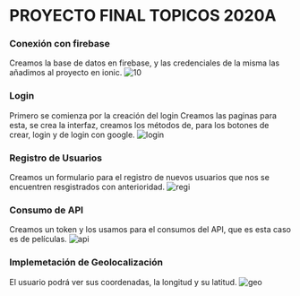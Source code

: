 # PROYECTO FINAL TOPICOS 2020A
### Conexión con firebase
Creamos la base de datos en firebase, y las credenciales de la misma las añadimos al proyecto en ionic.
![10](https://user-images.githubusercontent.com/49445714/94050835-689bfc00-fd9c-11ea-9a96-925da1b007aa.PNG)
### Login
Primero se comienza por la creación del login
Creamos las paginas para esta, se crea la interfaz,  creamos los métodos de, para los botones de crear, login y de login con google.
![login](https://user-images.githubusercontent.com/49445714/94052399-823e4300-fd9e-11ea-9042-78cf0f59dea8.jpg)

### Registro de Usuarios
Creamos un formulario para el registro de nuevos usuarios que nos se encuentren resgistrados con anterioridad.
![regi](https://user-images.githubusercontent.com/49445714/94052419-8bc7ab00-fd9e-11ea-893d-ca225a82a98e.jpg)

### Consumo de API
Creamos un token y los usamos para el consumos del API, que es esta caso es de películas.
![api](https://user-images.githubusercontent.com/49445714/94052870-2aeca280-fd9f-11ea-9ea3-db6461a97b18.PNG)

### Implemetación de Geolocalización
El usuario podrá ver sus coordenadas, la longitud y su latitud.
![geo](https://user-images.githubusercontent.com/49445714/94052443-941fe600-fd9e-11ea-928e-e9bdd351e05a.jpg)

